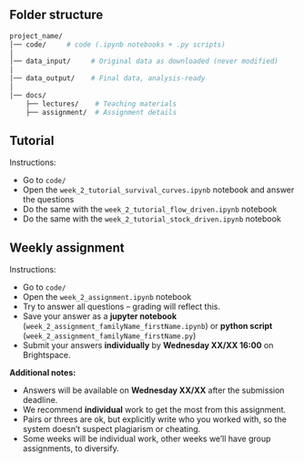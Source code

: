 
## Folder structure


```bash
project_name/
│── code/     # code (.ipynb notebooks + .py scripts)
│
│── data_input/     # Original data as downloaded (never modified)
│
│── data_output/    # Final data, analysis-ready
│
│── docs/
    ├── lectures/    # Teaching materials
    ├── assignment/  # Assignment details
```


## Tutorial

Instructions:
- Go to `code/`
- Open the `week_2_tutorial_survival_curves.ipynb` notebook and answer the questions
- Do the same with the `week_2_tutorial_flow_driven.ipynb` notebook
- Do the same with the `week_2_tutorial_stock_driven.ipynb` notebook


## Weekly assignment

Instructions:
- Go to `code/`
- Open the `week_2_assignment.ipynb` notebook
- Try to answer all questions – grading will reflect this.
- Save your answer as a **jupyter notebook** (`week_2_assignment_familyName_firstName.ipynb`) or **python script** (`week_2_assignment_familyName_firstName.py`)
- Submit your answers **individually** by **Wednesday XX/XX 16:00** on Brightspace.

**Additional notes:**
- Answers will be available on **Wednesday XX/XX** after the submission deadline.
- We recommend **individual** work to get the most from this assignment.
- Pairs or threes are ok, but explicitly write who you worked with, so the system doesn’t suspect plagiarism or cheating.
- Some weeks will be individual work, other weeks we’ll have group assignments, to diversify.
